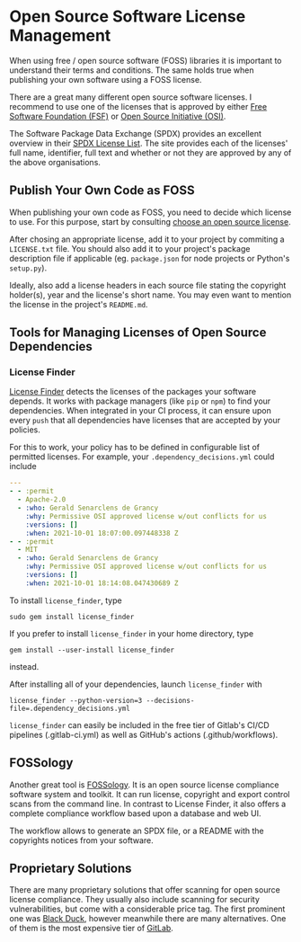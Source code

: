 # Open Source Software License Management

When using free / open source software (FOSS) libraries it is important to
understand their terms and conditions. The same holds true when publishing
your own software using a FOSS license.

There are a great many different open source software licenses. I recommend
to use one of the licenses that is approved by either
[Free Software Foundation (FSF)](https://www.fsf.org/) or
[Open Source Initiative (OSI)](https://opensource.org/).

The Software Package Data Exchange (SPDX) provides an excellent overview
in their [SPDX License List](https://spdx.org/licenses/). The site provides
each of the licenses' full name, identifier, full text and whether or not they
are approved by any of the above organisations.

## Publish Your Own Code as FOSS
When publishing your own code as FOSS, you need to decide which license to
use. For this purpose, start by consulting
[choose an open source license](https://choosealicense.com/).

After chosing an appropriate license, add it to your project by commiting
a `LICENSE.txt` file. You should also add it to your project's package
description file if applicable (eg. `package.json` for node projects or
Python's `setup.py`).

Ideally, also add a license headers in each source file stating the
copyright holder(s), year and the license's short name. You may even want to
mention the license in the project's `README.md`.

## Tools for Managing Licenses of Open Source Dependencies

### License Finder
[License Finder](https://github.com/pivotal/LicenseFinder)
detects the licenses of the packages your software depends. It works with
package managers (like `pip` or `npm`) to find your dependencies. When
integrated in your CI process, it can ensure upon every `push` that all
dependencies have licenses that are accepted by your policies.

For this to work, your policy has to be defined in configurable list of
permitted licenses. For example, your `.dependency_decisions.yml` could
include

```yaml
---
- - :permit
  - Apache-2.0
  - :who: Gerald Senarclens de Grancy
    :why: Permissive OSI approved license w/out conflicts for us
    :versions: []
    :when: 2021-10-01 18:07:00.097448338 Z
- - :permit
  - MIT
  - :who: Gerald Senarclens de Grancy
    :why: Permissive OSI approved license w/out conflicts for us
    :versions: []
    :when: 2021-10-01 18:14:08.047430689 Z

```

To install `license_finder`, type
```
sudo gem install license_finder
```
If you prefer to install `license_finder` in your home directory, type
```
gem install --user-install license_finder
```
instead.

After installing all of your dependencies, launch `license_finder` with
```
license_finder --python-version=3 --decisions-file=.dependency_decisions.yml
```

`license_finder` can easily be included in the free tier of Gitlab's CI/CD
pipelines (.gitlab-ci.yml) as well as GitHub's actions (.github/workflows).

## FOSSology
Another great tool is [FOSSology](https://www.fossology.org/).
It is an open source license compliance software system and toolkit.
It can run license, copyright and export control scans from the command line.
In contrast to License Finder, it also offers a complete compliance workflow
based upon a database and web UI.

The workflow allows to generate an SPDX file, or a README with the copyrights
notices from your software.

## Proprietary Solutions
There are many proprietary solutions that offer scanning for
open source license compliance. They usually also include scanning for
security vulnerabilities, but come with a considerable price tag.
The first prominent one was
[Black Duck](https://www.synopsys.com/software-integrity/security-testing/software-composition-analysis.html), however meanwhile there are many
alternatives. One of them is the most expensive tier of
[GitLab](https://about.gitlab.com/pricing/).

